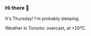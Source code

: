 ### Hi there :wave:

It's Thursday! I'm probably sleeping.

Weather in Toronto: overcast, at +20°C.
